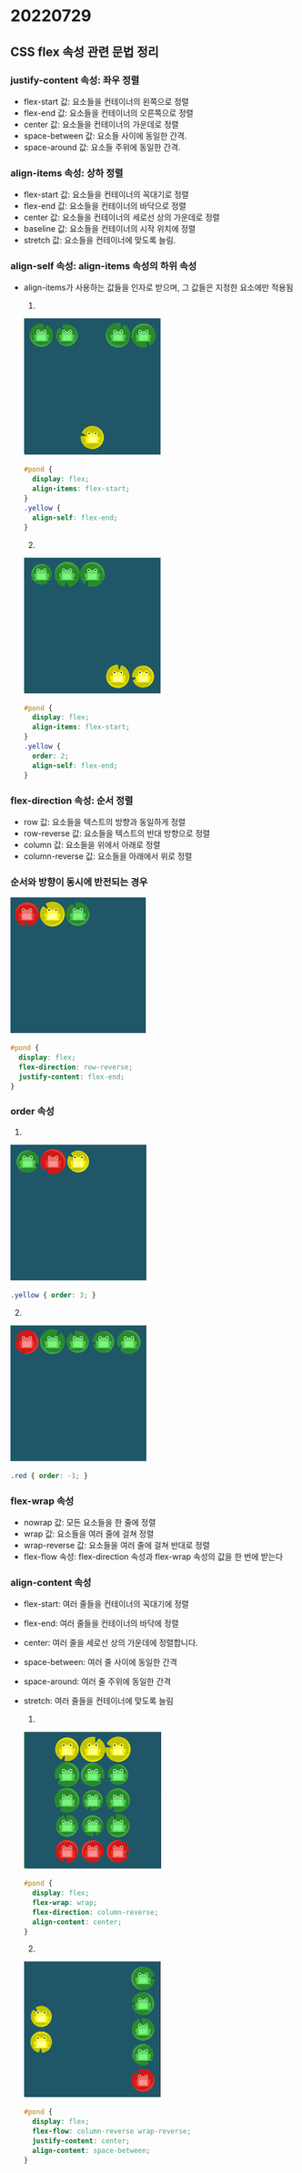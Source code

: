 # 20220729

## CSS flex 속성 관련 문법 정리

### justify-content 속성: 좌우 정렬
- flex-start 값: 요소들을 컨테이너의 왼쪽으로 정렬
- flex-end 값: 요소들을 컨테이너의 오른쪽으로 정렬
- center 값: 요소들을 컨테이너의 가운데로 정렬
- space-between 값: 요소들 사이에 동일한 간격.
- space-around 값: 요소들 주위에 동일한 간격.

### align-items 속성: 상하 정렬
- flex-start 값: 요소들을 컨테이너의 꼭대기로 정렬
- flex-end 값: 요소들을 컨테이너의 바닥으로 정렬
- center 값: 요소들을 컨테이너의 세로선 상의 가운데로 정렬
- baseline 값: 요소들을 컨테이너의 시작 위치에 정렬
- stretch 값: 요소들을 컨테이너에 맞도록 늘림.

### align-self 속성: align-items 속성의 하위 속성
- align-items가 사용하는 값들을 인자로 받으며, 그 값들은 지정한 요소에만 적용됨  
  
  1.  
  ![yellow](.\img\yellow.png)
  ```css
  #pond {
    display: flex;
    align-items: flex-start;
  }
  .yellow {
    align-self: flex-end;
  }
  ```
  
  2.  
  ![yellow2](.\img\yellow2.png)
  ```css
  #pond {
    display: flex;
    align-items: flex-start;
  }
  .yellow {
    order: 2;
    align-self: flex-end;
  }
  ```

### flex-direction 속성: 순서 정렬
- row  값: 요소들을 텍스트의 방향과 동일하게 정렬
- row-reverse 값: 요소들을 텍스트의 반대 방향으로 정렬
- column 값: 요소들을 위에서 아래로 정렬
- column-reverse 값: 요소들을 아래에서 위로 정렬

### 순서와 방향이 동시에 반전되는 경우 
![reverse](.\img\reverse.png)
```css
#pond {
  display: flex;
  flex-direction: row-reverse;
  justify-content: flex-end;
}
```

### order 속성

1. 
![order3](.\img\order3.png)
```css
.yellow { order: 3; }
```

2. 
![order-1](.\img\order-1.png)
```css
.red { order: -1; }
```

### flex-wrap 속성
- nowrap 값: 모든 요소들을 한 줄에 정렬
- wrap 값: 요소들을 여러 줄에 걸쳐 정렬
- wrap-reverse 값: 요소들을 여러 줄에 걸쳐 반대로 정렬
- flex-flow 속성: flex-direction 속성과 flex-wrap 속성의 값을 한 번에 받는다

### align-content 속성
- flex-start: 여러 줄들을 컨테이너의 꼭대기에 정렬
- flex-end: 여러 줄들을 컨테이너의 바닥에 정렬
- center: 여러 줄을 세로선 상의 가운데에 정렬합니다.
- space-between: 여러 줄 사이에 동일한 간격
- space-around: 여러 줄 주위에 동일한 간격
- stretch: 여러 줄들을 컨테이너에 맞도록 늘림

  1. 
  ![reverse-center](.\img\reverse-center.png)
  ```css
  #pond {
    display: flex;
    flex-wrap: wrap;
    flex-direction: column-reverse;
    align-content: center;
  }
  ```

  2. 
  ![center-between](.\img\center-between.png)
  ```css
  #pond {
    display: flex;
    flex-flow: column-reverse wrap-reverse;
    justify-content: center;
    align-content: space-between;
  }
  ```



